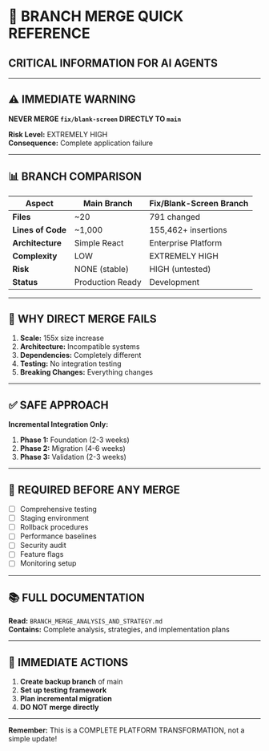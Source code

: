 # 🚨 BRANCH MERGE QUICK REFERENCE
## CRITICAL INFORMATION FOR AI AGENTS

---

## ⚠️ IMMEDIATE WARNING

**NEVER MERGE `fix/blank-screen` DIRECTLY TO `main`**

**Risk Level:** EXTREMELY HIGH  
**Consequence:** Complete application failure

---

## 📊 BRANCH COMPARISON

| Aspect | Main Branch | Fix/Blank-Screen Branch |
|--------|-------------|-------------------------|
| **Files** | ~20 | 791 changed |
| **Lines of Code** | ~1,000 | 155,462+ insertions |
| **Architecture** | Simple React | Enterprise Platform |
| **Complexity** | LOW | EXTREMELY HIGH |
| **Risk** | NONE (stable) | HIGH (untested) |
| **Status** | Production Ready | Development |

---

## 🚫 WHY DIRECT MERGE FAILS

1. **Scale:** 155x size increase
2. **Architecture:** Incompatible systems
3. **Dependencies:** Completely different
4. **Testing:** No integration testing
5. **Breaking Changes:** Everything changes

---

## ✅ SAFE APPROACH

**Incremental Integration Only:**
1. **Phase 1:** Foundation (2-3 weeks)
2. **Phase 2:** Migration (4-6 weeks)  
3. **Phase 3:** Validation (2-3 weeks)

---

## 🔧 REQUIRED BEFORE ANY MERGE

- [ ] Comprehensive testing
- [ ] Staging environment
- [ ] Rollback procedures
- [ ] Performance baselines
- [ ] Security audit
- [ ] Feature flags
- [ ] Monitoring setup

---

## 📚 FULL DOCUMENTATION

**Read:** `BRANCH_MERGE_ANALYSIS_AND_STRATEGY.md`  
**Contains:** Complete analysis, strategies, and implementation plans

---

## 🎯 IMMEDIATE ACTIONS

1. **Create backup branch** of main
2. **Set up testing framework**
3. **Plan incremental migration**
4. **DO NOT merge directly**

---

**Remember:** This is a COMPLETE PLATFORM TRANSFORMATION, not a simple update!
